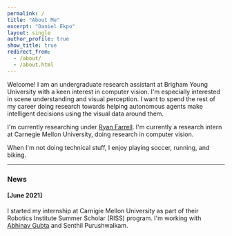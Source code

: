 ```yaml
---
permalink: /
title: "About Me"
excerpt: "Daniel Ekpo"
layout: single
author_profile: true
show_title: true
redirect_from: 
  - /about/
  - /about.html
---
```


Welcome! I am an undergraduate research assistant at Brigham Young University with a keen interest in computer vision. I'm especially interested in scene understanding and visual perception. I want to spend the rest of my career doing research towards helping autonomous agents make intelligent decisions using the visual data around them.

I'm currently researching under [Ryan Farrell](https://faculty.cs.byu.edu/~farrell/). I'm currently a research intern at Carnegie Mellon University, doing research in computer vision.

When I'm not doing technical stuff, I enjoy playing soccer, running, and biking.


---

### News

#### [June 2021]
I started my internship at Carnigie Mellon University as part of their Robotics Institute Summer Scholar (RISS) program. I'm working with [Abhinav Gubta](https://www.ri.cmu.edu/ri-faculty/abhinav-gupta/) and Senthil Purushwalkam.